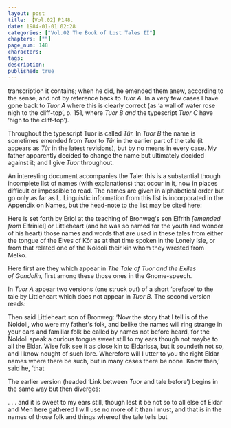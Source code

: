 ```yaml
---
layout: post
title: 【Vol.02】P148.
date: 1984-01-01 02:28
categories: ["Vol.02 The Book of Lost Tales II"]
chapters: [""]
page_num: 148
characters: 
tags: 
description: 
published: true
---
```


<p style="text-indent: 0;">
transcription it contains; when he did, he emended them anew, according to the sense, and not by reference back to <I>Tuor A. </I>In a very few cases I have gone back to <I>Tuor A </I>where this is clearly correct (as ‘a wall of water rose nigh to the cliff-top’, p. 151, where <I>Tuor B and </I>the typescript <I>Tuor C </I>have ‘high to the cliff-top’).
</p>

Throughout the typescript Tuor is called <I>Tûr. </I>In <I>Tuor B </I>the name is sometimes emended from <I>Tuor </I>to <I>Tûr </I>in the earlier part of the tale (it appears as <I>Tûr </I>in the latest revisions), but by no means in every case. My father apparently decided to change the name but ultimately decided against it; and I give <I>Tuor </I>throughout.

An interesting document accompanies the Tale: this is a substantial though incomplete list of names (with explanations) that occur in it, now in places difficult or impossible to read. The names are given in alphabetical order but go only as far as L. Linguistic information from this list is incorporated in the Appendix on Names, but the head-note to the list may be cited here:

Here is set forth by Eriol at the teaching of Bronweg's son Elfrith <I>[emended from </I>Elfriniel] or Littleheart (and he was so named for the youth and wonder of his heart) those names and words that are used in these tales from either the tongue of the Elves of Kôr as at that time spoken in the Lonely Isle, or from that related one of the Noldoli their kin whom they wrested from Melko.

Here first are they which appear in <I>The Tale of Tuor and the Exiles<BR>of Gondolin, </I>first among these those ones in the Gnome-speech.

In <I>Tuor A </I>appear two versions (one struck out) of a short ‘preface’ to the tale by Littleheart which does not appear in <I>Tuor B. </I>The second version reads:

Then said Littleheart son of Bronweg: ‘Now the story that I tell is of the Noldoli, who were my father's folk, and belike the names will ring strange in your ears and familiar folk be called by names not before heard, for the Noldoli speak a curious tongue sweet still to my ears though not maybe to all the Eldar. Wise folk see it as close kin to Eldarissa, but it soundeth not so, and I know nought of such lore. Wherefore will I utter to you the right Eldar names where there be such, but in many cases there be none. Know then,’ said he, ‘that

The earlier version (headed ‘Link between <I>Tuor </I>and tale before’) begins in the same way but then diverges:

. . . and it is sweet to my ears still, though lest it be not so to all else of Eldar and Men here gathered I will use no more of it than I must, and that is in the names of those folk and things whereof the tale tells but

